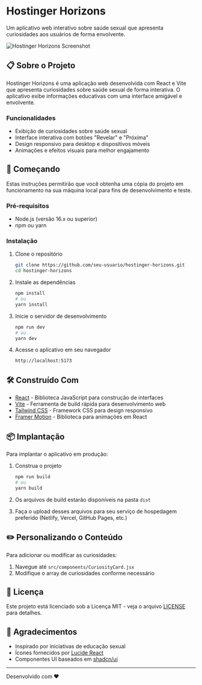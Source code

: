 # Hostinger Horizons

Um aplicativo web interativo sobre saúde sexual que apresenta curiosidades aos usuários de forma envolvente.

![Hostinger Horizons Screenshot](https://i.imgur.com/placeholder.png)

## 📋 Sobre o Projeto

Hostinger Horizons é uma aplicação web desenvolvida com React e Vite que apresenta curiosidades sobre saúde sexual de forma interativa. O aplicativo exibe informações educativas com uma interface amigável e envolvente.

### Funcionalidades

- Exibição de curiosidades sobre saúde sexual
- Interface interativa com botões "Revelar" e "Próxima"
- Design responsivo para desktop e dispositivos móveis
- Animações e efeitos visuais para melhor engajamento

## 🚀 Começando

Estas instruções permitirão que você obtenha uma cópia do projeto em funcionamento na sua máquina local para fins de desenvolvimento e teste.

### Pré-requisitos

- Node.js (versão 16.x ou superior)
- npm ou yarn

### Instalação

1. Clone o repositório
   ```bash
   git clone https://github.com/seu-usuario/hostinger-horizons.git
   cd hostinger-horizons
   ```

2. Instale as dependências
   ```bash
   npm install
   # ou
   yarn install
   ```

3. Inicie o servidor de desenvolvimento
   ```bash
   npm run dev
   # ou
   yarn dev
   ```

4. Acesse o aplicativo em seu navegador
   ```
   http://localhost:5173
   ```

## 🛠️ Construído Com

* [React](https://reactjs.org/) - Biblioteca JavaScript para construção de interfaces
* [Vite](https://vitejs.dev/) - Ferramenta de build rápida para desenvolvimento web
* [Tailwind CSS](https://tailwindcss.com/) - Framework CSS para design responsivo
* [Framer Motion](https://www.framer.com/motion/) - Biblioteca para animações em React

## 📦 Implantação

Para implantar o aplicativo em produção:

1. Construa o projeto
   ```bash
   npm run build
   # ou
   yarn build
   ```

2. Os arquivos de build estarão disponíveis na pasta `dist`

3. Faça o upload desses arquivos para seu serviço de hospedagem preferido (Netlify, Vercel, GitHub Pages, etc.)

## ✏️ Personalizando o Conteúdo

Para adicionar ou modificar as curiosidades:

1. Navegue até `src/components/CuriosityCard.jsx`
2. Modifique o array de curiosidades conforme necessário

## 📄 Licença

Este projeto está licenciado sob a Licença MIT - veja o arquivo [LICENSE](LICENSE) para detalhes.

## 🙏 Agradecimentos

* Inspirado por iniciativas de educação sexual
* Ícones fornecidos por [Lucide React](https://lucide.dev/)
* Componentes UI baseados em [shadcn/ui](https://ui.shadcn.com/)

---

Desenvolvido com ❤️

